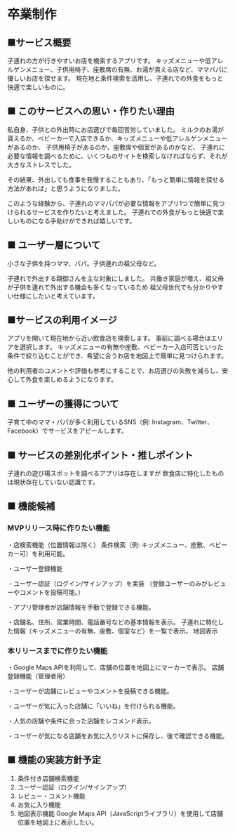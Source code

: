 # 卒業制作

## ■サービス概要
子連れの方が行きやすいお店を検索するアプリです。
キッズメニューや低アレルゲンメニュー、子供用椅子、座敷席の有無、お湯が貰える店など、ママパパに優しいお店を探せます。
現在地と条件検索を活用し、子連れでの外食をもっと快適で楽しいものに。

## ■ このサービスへの思い・作りたい理由
私自身、子供との外出時にお店選びで毎回苦労していました。
ミルクのお湯が貰えるか、ベビーカーで入店できるか、キッズメニューや低アレルゲンメニューがあるのか、
子供用椅子があるのか、座敷席や個室があるのかなど、
子連れに必要な情報を調べるために、いくつものサイトを検索しなければならず、それが大きなストレスでした。

その結果、外出しても食事を我慢することもあり、「もっと簡単に情報を探せる方法があれば」と思うようになりました。

このような経験から、子連れのママパパが必要な情報をアプリ1つで簡単に見つけられるサービスを作りたいと考えました。
子連れでの外食がもっと快適で楽しいものになる手助けができれば嬉しいです。

## ■ ユーザー層について
小さな子供を持つママ、パパ。子供連れの祖父母など。

子連れで外出する親御さんを主な対象にしました。
共働き家庭が増え、祖父母が子供を連れて外出する機会も多くなっているため
祖父母世代でも分かりやすい仕様にしたいと考えています。

## ■サービスの利用イメージ
アプリを開いて現在地から近い飲食店を検索します。
事前に調べる場合はエリアを選択します。
キッズメニューの有無や座敷、ベビーカー入店可否といった条件で絞り込むことができ、希望に合うお店を地図上で簡単に見つけられます。

他の利用者のコメントや評価も参考にすることで、お店選びの失敗を減らし、安心して外食を楽しめるようになります。

## ■ ユーザーの獲得について
子育て中のママ・パパが多く利用しているSNS（例: Instagram、Twitter、Facebook）でサービスをアピールします。

## ■ サービスの差別化ポイント・推しポイント
子連れの遊び場スポットを調べるアプリは存在しますが
飲食店に特化したものは現状存在していない認識です。

## ■ 機能候補
### MVPリリース時に作りたい機能
・店検索機能（位置情報は除く）
条件検索（例: キッズメニュー、座敷、ベビーカー可）を利用可能。

・ユーザー登録機能

・ユーザー認証（ログイン/サインアップ）を実装
（登録ユーザーのみがレビューやコメントを投稿可能。）

・アプリ管理者が店舗情報を手動で登録できる機能。

・店舗名、住所、営業時間、電話番号などの基本情報を表示。
子連れに特化した情報（キッズメニューの有無、座敷、個室など）を一覧で表示。
地図表示



### 本リリースまでに作りたい機能

・Google Maps APIを利用して、店舗の位置を地図上にマーカーで表示。
店舗登録機能（管理者用）

・ユーザーが店舗にレビューやコメントを投稿できる機能。

・ユーザーが気に入った店舗に「いいね」を付けられる機能。

・人気の店舗や条件に合った店舗をレコメンド表示。

・ユーザーが気になる店舗をお気に入りリストに保存し、後で確認できる機能。


## ■ 機能の実装方針予定
1. 条件付き店舗検索機能
2. ユーザー認証（ログイン/サインアップ）
3. レビュー・コメント機能
4. お気に入り機能
5. 地図表示機能
   Google Maps API（JavaScriptライブラリ）を使用して店舗位置を地図上に表示したい。

